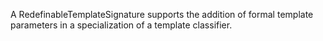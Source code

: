 A RedefinableTemplateSignature supports the addition of formal template parameters in a specialization of a template classifier.